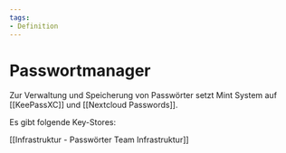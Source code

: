 ```yaml
---
tags:
- Definition
---
```

# Passwortmanager

Zur Verwaltung und Speicherung von Passwörter setzt Mint System auf [[KeePassXC]] und [[Nextcloud Passwords]].

Es gibt folgende Key-Stores:

[[Infrastruktur - Passwörter Team Infrastruktur]]